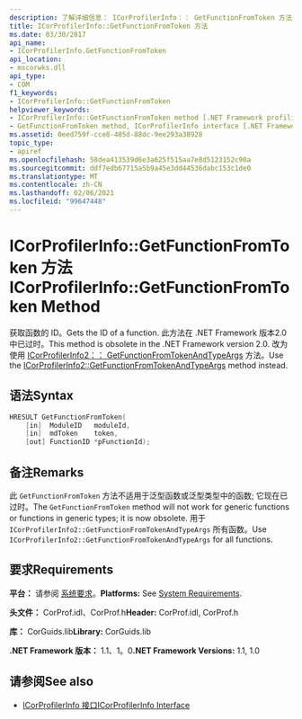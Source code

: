 ```yaml
---
description: 了解详细信息： ICorProfilerInfo：： GetFunctionFromToken 方法
title: ICorProfilerInfo::GetFunctionFromToken 方法
ms.date: 03/30/2017
api_name:
- ICorProfilerInfo.GetFunctionFromToken
api_location:
- mscorwks.dll
api_type:
- COM
f1_keywords:
- ICorProfilerInfo::GetFunctionFromToken
helpviewer_keywords:
- ICorProfilerInfo::GetFunctionFromToken method [.NET Framework profiling]
- GetFunctionFromToken method, ICorProfilerInfo interface [.NET Framework profiling]
ms.assetid: 0eed759f-cce8-405d-88dc-9ee293a38928
topic_type:
- apiref
ms.openlocfilehash: 58dea413539d6e3a625f515aa7e8d5123152c90a
ms.sourcegitcommit: ddf7edb67715a5b9a45e3dd44536dabc153c1de0
ms.translationtype: MT
ms.contentlocale: zh-CN
ms.lasthandoff: 02/06/2021
ms.locfileid: "99647448"
---
```

# <a name="icorprofilerinfogetfunctionfromtoken-method"></a><span data-ttu-id="a933a-103">ICorProfilerInfo::GetFunctionFromToken 方法</span><span class="sxs-lookup"><span data-stu-id="a933a-103">ICorProfilerInfo::GetFunctionFromToken Method</span></span>

<span data-ttu-id="a933a-104">获取函数的 ID。</span><span class="sxs-lookup"><span data-stu-id="a933a-104">Gets the ID of a function.</span></span> <span data-ttu-id="a933a-105">此方法在 .NET Framework 版本2.0 中已过时。</span><span class="sxs-lookup"><span data-stu-id="a933a-105">This method is obsolete in the .NET Framework version 2.0.</span></span> <span data-ttu-id="a933a-106">改为使用 [ICorProfilerInfo2：： GetFunctionFromTokenAndTypeArgs](icorprofilerinfo2-getfunctionfromtokenandtypeargs-method.md) 方法。</span><span class="sxs-lookup"><span data-stu-id="a933a-106">Use the [ICorProfilerInfo2::GetFunctionFromTokenAndTypeArgs](icorprofilerinfo2-getfunctionfromtokenandtypeargs-method.md) method instead.</span></span>  
  
## <a name="syntax"></a><span data-ttu-id="a933a-107">语法</span><span class="sxs-lookup"><span data-stu-id="a933a-107">Syntax</span></span>  
  
```cpp  
HRESULT GetFunctionFromToken(  
    [in]  ModuleID   moduleId,  
    [in]  mdToken    token,  
    [out] FunctionID *pFunctionId);  
```  
  
## <a name="remarks"></a><span data-ttu-id="a933a-108">备注</span><span class="sxs-lookup"><span data-stu-id="a933a-108">Remarks</span></span>  

 <span data-ttu-id="a933a-109">此 `GetFunctionFromToken` 方法不适用于泛型函数或泛型类型中的函数; 它现在已过时。</span><span class="sxs-lookup"><span data-stu-id="a933a-109">The `GetFunctionFromToken` method will not work for generic functions or functions in generic types; it is now obsolete.</span></span> <span data-ttu-id="a933a-110">用于 `ICorProfilerInfo2::GetFunctionFromTokenAndTypeArgs` 所有函数。</span><span class="sxs-lookup"><span data-stu-id="a933a-110">Use `ICorProfilerInfo2::GetFunctionFromTokenAndTypeArgs` for all functions.</span></span>  
  
## <a name="requirements"></a><span data-ttu-id="a933a-111">要求</span><span class="sxs-lookup"><span data-stu-id="a933a-111">Requirements</span></span>  

 <span data-ttu-id="a933a-112">**平台：** 请参阅 [系统要求](../../get-started/system-requirements.md)。</span><span class="sxs-lookup"><span data-stu-id="a933a-112">**Platforms:** See [System Requirements](../../get-started/system-requirements.md).</span></span>  
  
 <span data-ttu-id="a933a-113">**头文件：** CorProf.idl、CorProf.h</span><span class="sxs-lookup"><span data-stu-id="a933a-113">**Header:** CorProf.idl, CorProf.h</span></span>  
  
 <span data-ttu-id="a933a-114">**库：** CorGuids.lib</span><span class="sxs-lookup"><span data-stu-id="a933a-114">**Library:** CorGuids.lib</span></span>  
  
 <span data-ttu-id="a933a-115">**.NET Framework 版本：** 1.1、1。0</span><span class="sxs-lookup"><span data-stu-id="a933a-115">**.NET Framework Versions:** 1.1, 1.0</span></span>  
  
## <a name="see-also"></a><span data-ttu-id="a933a-116">请参阅</span><span class="sxs-lookup"><span data-stu-id="a933a-116">See also</span></span>

- [<span data-ttu-id="a933a-117">ICorProfilerInfo 接口</span><span class="sxs-lookup"><span data-stu-id="a933a-117">ICorProfilerInfo Interface</span></span>](icorprofilerinfo-interface.md)
